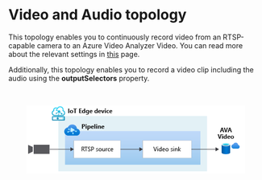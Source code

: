 # Video and Audio topology

This topology enables you to continuously record video from an RTSP-capable camera to an Azure Video Analyzer Video. You can read more about the relevant settings in [this](https://github.com/Azure/video-analyzer/tree/main/pipelines/live/topologies/cvr-video-sink/readme.md) page.

Additionally, this topology enables you to record a video clip including the audio using the **outputSelectors** property.


<br>
<p align="center">
  <img src="./topology.png" title="Continuous video and audio recording"/>
</p>
<br>
